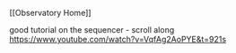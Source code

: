 [[Observatory Home]]

good tutorial on the sequencer - scroll along
https://www.youtube.com/watch?v=VqfAg2AoPYE&t=921s

